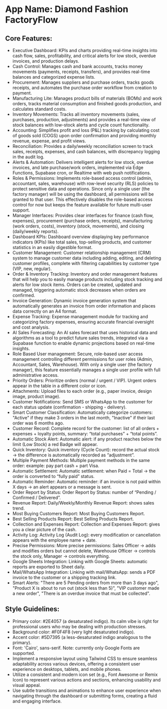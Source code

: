 # **App Name**: Diamond Fashion FactoryFlow

## Core Features:

- Executive Dashboard: KPIs and charts providing real-time insights into cash flow, sales, profitability, and critical alerts for low stock, overdue invoices, and production delays.
- Cash Control: Manages cash and bank accounts, tracks money movements (payments, receipts, transfers), and provides real-time balances and categorized expense lists.
- Procurement: Manages suppliers and purchase orders, tracks goods receipts, and automates the purchase order workflow from creation to payment.
- Manufacturing Lite: Manages product bills of materials (BOMs) and work orders, tracks material consumption and finished goods production, and calculates standard costs.
- Inventory Movements: Tracks all inventory movements (sales, purchases, production, adjustments) and provides a real-time view of stock balances with low-stock alerts and cycle count functionality.
- Accounting: Simplifies profit and loss (P&L) tracking by calculating cost of goods sold (COGS) upon order confirmation and providing monthly revenue, expense, and profit views.
- Reconciliation: Provides a daily/weekly reconciliation screen to track sales, receipts, expenses, and cash balances, with discrepancy logging in the audit log.
- Alerts & Automation: Delivers intelligent alerts for low stock, overdue invoices, and late purchase/work orders, implemented via Edge Functions, Supabase cron, or Realtime with web push notifications.
- Roles & Permissions: Implements role-based access control (admin, accountant, sales, warehouse) with row-level security (RLS) policies to protect sensitive data and operations. Since only a single user (the factory manager) will be using the dashboard, all permissions will be granted to that user. This effectively disables the role-based access control for now but keeps the feature available for future multi-user support.
- Manager Interfaces: Provides clear interfaces for finance (cash flow, expenses), procurement (purchase orders, receipts), manufacturing (work orders, costs), inventory (stock, movements), and closing (daily/weekly reports).
- Dashboard KPIs: Dashboard overview displaying key performance indicators (KPIs) like total sales, top-selling products, and customer statistics in an easily digestible format.
- Customer Management: Customer relationship management (CRM) system to manage customer data including adding, editing, and deleting customer profiles, complete with filtering capabilities by customer type (VIP, new, regular).
- Order & Inventory Tracking: Inventory and order management features that will help you to easily manage products including stock tracking and alerts for low stock items. Orders can be created, updated and managed, triggering automatic stock decreases when orders are confirmed.
- Invoice Generation: Dynamic invoice generation system that automatically generates an invoice from order information and places data correctly on an A4 format.
- Expense Tracking: Expense management module for tracking and categorizing factory expenses, ensuring accurate financial oversight and cost analysis.
- AI Sales Forecasting: An AI sales forecast that uses historical data and algorithms as a tool to predict future sales trends, integrated via a Supabase function to enable dynamic projections based on real-time insights.
- Role Based User management: Secure, role-based user access management controlling different permissions for user roles (Admin, Accountant, Sales, Warehouse). With only a single user (the factory manager), this feature essentially manages a single user profile with full administrative access.
- Priority Orders: Prioritize orders (normal / urgent / VIP). Urgent orders appear in the table in a different color or icon.
- Attachments: Upload files to each order (e.g., paper invoice, design image, product image).
- Customer Notifications: Send SMS or WhatsApp to the customer for each status update (confirmation - shipping - delivery).
- Smart Customer Classification: Automatically categorize customers: "Active" if they make 3 orders in the last month, "Inactive" if their last order was 6 months ago.
- Customer Record: Complete record for the customer: list of all orders + expenses + loyalty points, summary: “total purchases” + “total points”.
- Automatic Stock Alert: Automatic alert: if any product reaches below the limit (Low Stock) a red Badge will appear.
- Quick Inventory: Quick inventory (Cycle Count): record the actual stock → the difference is automatically recorded as “adjustment”.
- Multiple Payment Methods: Multiple payment methods in the same order: example: pay part cash + part Visa.
- Automatic Settlement: Automatic settlement: when Paid = Total → the order is converted to “fully paid” status.
- Automatic Reminder: Automatic reminder: if an invoice is not paid within X days → an alert appears or a message is sent.
- Order Report by Status: Order Report by Status: number of “Pending / Confirmed / Delivered”.
- Revenue Report: Daily/Weekly/Monthly Revenue Report: shows sales trend.
- Most Buying Customers Report: Most Buying Customers Report.
- Best Selling Products Report: Best Selling Products Report.
- Collection and Expenses Report: Collection and Expenses Report: gives you a clear picture of the cash.
- Activity Log: Activity Log (Audit Log): every modification or cancellation appears with the employee name + date.
- Precise Permissions: More precise permissions: Sales Officer → adds and modifies orders but cannot delete, Warehouse Officer → controls the stock only, Manager → controls everything.
- Google Sheets Integration: Linking with Google Sheets: automatic reports are exported to Sheet daily.
- Mail/WhatsApp Integration: Linking with mail/WhatsApp: sends a PDF invoice to the customer or a shipping tracking link.
- Smart Alerts: "There are 5 Pending orders from more than 3 days ago", "Product X is about to run out (stock less than 5)", "VIP customer made a new order", "There is an overdue invoice that must be collected".

## Style Guidelines:

- Primary color: #2E4057 (a desaturated indigo). Its calm vibe is right for professional users who may be dealing with production stresses.
- Background color: #F0F4F8 (very light desaturated indigo).
- Accent color: #5D7395 (a less-desaturated indigo analogous to the primary).
- Font: 'Cairo', sans-serif. Note: currently only Google Fonts are supported.
- Implement a responsive layout using Tailwind CSS to ensure seamless adaptability across various devices, offering a consistent user experience on desktops, tablets, and mobile phones.
- Utilize a consistent and modern icon set (e.g., Font Awesome or Remix Icon) to represent various actions and sections, enhancing usability and visual appeal.
- Use subtle transitions and animations to enhance user experience when navigating through the dashboard or submitting forms, creating a fluid and engaging interface.